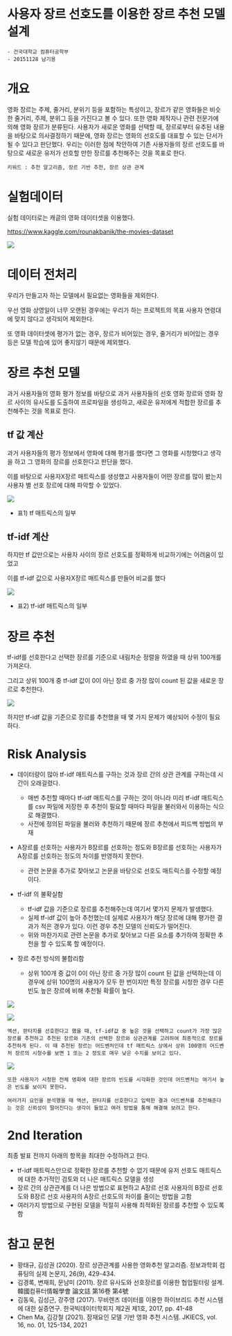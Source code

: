 # 사용자 장르 선호도를 이용한 장르 추천 모델 설계

    - 건국대학교 컴퓨터공학부
    - 20151128 남기용
 

# 개요

영화 장르는 주제, 줄거리, 분위기 등을 포함하는 특성이고, 장르가 같은 영화들은 비슷한 줄거리, 주제, 분위그 등을 가진다고 볼 수 있다. 또한 영화 제작자나 관련 전문가에 의해 영화 장르가 분류된다. 사용자가 새로운 영화를 선택할 때, 장르로부터 유추된 내용을 바탕으로 의사결정하기 때문에, 영화 장르는 영화의 선호도를 대표할 수 있는 단서가 될 수 있다고 판단했다. 우리는 이러한 점에 착안하여 기존 사용자들의 장르 선호도를 바탕으로 새로운 유저가 선호할 만한 장르를 추천해주는 것을 목표로 한다.

    키워드 : 추천 알고리즘, 장르 기반 추천, 장르 상관 관계


# 실험데이터 
실험 데이터로는 캐글의 영화 데이터셋을 이용했다.

https://www.kaggle.com/rounakbanik/the-movies-dataset

![](2021-05-01-20-21-14.png)

# 데이터 전처리

우리가 만들고자 하는 모델에서 필요없는 영화들을 제외한다.

우선 영화 상영일이 너무 오랜된 경우에는 우리가 하는 프로젝트의 목표 사용자 연령대에 맞지 않다고 생각되어 제외한다.

또 영화 데이터셋에 평가가 없는 경우, 장르가 비어있는 경우, 줄거리가 비어있는 경우 등은 모델 학습에 있어 좋지않기 때문에 제외했다.

# 장르 추천 모델

과거 사용자들의 영화 평가 정보를 바탕으로 과거 사용자들의 선호 영화 장르와 영화 장르 사이의 유사도를 도출하여 프로파일을 생성하고, 새로운 유저에게 적합한 장르를 추천해주는 것을 목표로 한다.

## tf 값 계산
과거 사용자들의 평가 정보에서 영화에 대해 평가를 했다면 그 영화를 시청했다고 생각을 하고 그 영화의 장르를 선호한다고 판단을 했다.

이를 바탕으로 사용자X장르 매트릭스를 생성했고 사용자들이 어떤 장르를 많이 봤는지 사용자 별 선호 장르에 대해 파악할 수 있었다.

![](tf-screenshot.png)

 - 표1) tf 매트릭스의 일부
## tf-idf 계산

하지만 tf 값만으로는 사용자 사이의 장르 선호도를 정확하게 비교하기에는 어려움이 있었고

 이를 tf-idf 값으로 사용자X장르 매트릭스를 만들어 비교를 했다

![](./tf-idf-screenshot.png)

- 표2) tf-idf 매트릭스의 일부

# 장르 추천

tf-idf를 선호한다고 선택한 장르를 기준으로 내림차순 정렬을 하였을 때 상위 100개를 가져온다.

그리고 상위 100개 중 tf-idf 값이 0이 아닌 장르 중 가장 많이 count 된 값을 새로운 장르로 추천한다.

![](2021-05-01-20-19-20.png)

하지만 tf-idf 값을 기준으로 장르를 추천했을 때 몇 가지 문제가 예상되어 수정이 필요하다.

# Risk Analysis

- 데이터량이 많아 tf-idf 매트릭스를 구하는 것과 장르 간의 상관 관계를 구하는데 시간이 오래걸렸다.
    
    - 매번 추천할 때마다 tf-idf 매트릭스를 구하는 것이 아니라 미리 tf-idf 매트릭스를 csv 파일에 저장한 후 추천이 필요할 때마다 파일을 불러와서 이용하는 식으로 해결했다.
    - 사전에 정의된 파일을 불러와 추천하기 때문에 장르 추천에서 피드백 방법의 부재

- A장르를 선호하는 사용자가 B장르를 선호하는 정도와 B장르를 선호하는 사용자가 A장르를 선호하는 정도의 차이를 반영하지 못한다.
    -  관련 논문을 추가로 찾아보고 논문을 바탕으로 선호도 매트릭스를 수정할 예정이다.

- tf-idf 의 불확실함
    - tf-idf 값을 기준으로 장르를 추천해주는데 여기서 몇가지 문제가 발생했다.
    - 실제 tf-idf 값이 높아 추천했는데 실제로 사용자가 해당 장르에 대해 평가한 결과가 적은 경우가 있다. 이런 경우 추천 모델의 신뢰도가 떨어진다.
    - 위와 마찬가지로 관련 논문을 추가로 찾아보고 다른 요소를 추가하여 정확한 추천을 할 수 있도록 할 예정이다.

- 장르 추천 방식의 불합리함
    - 상위 100개 중 값이 0이 아닌 장르 중 가장 많이 count 된 값을 선택하는데 이 경우에 상위 100명의 사용자가 모두 한 번이지만 특정 장르를 시청한 경우 다른 빈도 높은 장르에 비해 추천될 확률이 높다.


![](2021-05-01-21-23-55.png)

![](2021-05-01-21-24-51.png)

    액션, 판타지를 선호한다고 했을 때, tf-idf값 중 높은 것을 선택하고 count가 가장 많은 장르를 추천하고 추천된 장르와 기존의 선택한 장르와 상관관계를 고려하여 최종적으로 장르를 추천하게 된다. 이 때 추천된 장르는 어드벤처인데 tf 매트릭스 상에서 상위 100명의 어드벤처 장르의 시청수를 보면 1 또는 2 정도로 매우 낮은 수치를 보이고 있다.


![](2021-05-01-21-30-54.png)

    또한 사용자가 시청한 전체 영화에 대한 장르의 빈도를 시각화한 것인데 어드벤처는 여기서 높은 빈도를 보이지 못한다.

    여러가지 요인을 분석했을 때 액션, 판타지를 선호한다고 입력한 결과 어드벤처를 추천해준다는 것은 신뢰성이 떨어진다는 생각이 들었고 여러 방법을 통해 해결해 보려고 한다.


# 2nd Iteration

최종 발표 전까지 아래의 항목을 최대한 수정하려고 한다.

- tf-idf 매트릭스만으로 정확한 장르를 추천할 수 없기 때문에 유저 선호도 매트릭스에 대한 추가적인 검토와 더 나은 매트릭스 모델을 생성
- 장르 간의 상관관계를 더 나은 방법으로 표현하고 A장르 선호 사용자의 B장르 선호도와 B장르 선호 사용자의 A장르 선호도의 차이를 줄이는 방법을 고함
- 여러가지 방법으로 구현된 모델을 적절히 사용해 최적화된 장르를 추천할 수 있도록 함


# 참고 문헌

- 황태규, 김성권 (2020). 장르 상관관계를 사용한 영화추천 알고리즘. 정보과학회 컴퓨팅의 실제 논문지,
26(9), 429-434.
- 김경록, 변재희, 문남미 (2011). 장르 유사도와 선호장르를 이용한 협업필터링 설계. 韓國컴퓨터情報學會 論文誌 第16卷 第4號
- 김동욱, 김성근, 강주영 (2017). 무비렌즈 데이터를 이용한 하이브리드 추천 시스템에 대한 실증연구. 한국빅데이터학회지 제2권 제1호, 2017, pp. 41-48
- Chen Ma, 김강철 (2021). 잠재요인 모델 기반 영화 추천 시스템. JKIECS, vol. 16, no. 01, 125-134, 2021